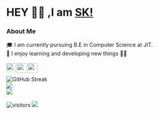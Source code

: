 # HEY 👋🏼 ,I am [SK!](https://github.com/SKsaikiran)
### About Me 
 🎓 I am currently pursuing B.E in Computer Science at JIT. </br>
 👾 I enjoy learning and developing new things 👨‍💻 </br>
 <br />
<a href="https://www.linkedin.com/in/sai-kiran-j-5102371b3/">
  <img align="left" width="24px" src="https://www.vectorlogo.zone/logos/linkedin/linkedin-icon.svg"  target="_blank"/>
</a>
<a href="mailto:saikiranj2002@gmail.com">
  <img align="left" width="26px" src="https://www.vectorlogo.zone/logos/gmail/gmail-icon.svg" />
</a>
<a href="https://devfolio.co/@SaikiranJ">
  <img align="left" width="26px" src="https://cdn1.iconfinder.com/data/icons/logos-and-brands-3/512/84_Dev_logo_logos-512.png" />
</a>
<br />
<br/>
![GitHub Streak](https://github-readme-streak-stats.herokuapp.com/?user=SKsaikiran&theme=dark-smoky)
<br />
<img align="center" src="https://github-readme-stats.vercel.app/api/top-langs/?username=SKsaikiran" /> <br />
<img align="center" src="https://github-readme-stats.vercel.app/api?username=SKsaikiran&show_icons=true" />
<br />
<br />
![visitors](https://visitor-badge.laobi.icu/badge?page_id=SKsaikiarn.SKsaikiran)
<img src="https://user-images.githubusercontent.com/73097560/115834477-dbab4500-a447-11eb-908a-139a6edaec5c.gif">
